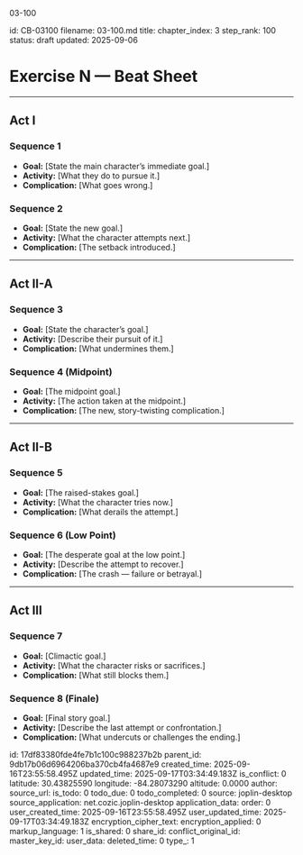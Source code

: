 03-100

id: CB-03100
filename: 03-100.md
title: 
chapter_index: 3
step_rank: 100
status: draft
updated: 2025-09-06

# Exercise N — Beat Sheet

---

## **Act I**

### **Sequence 1**
- **Goal:** [State the main character’s immediate goal.]  
- **Activity:** [What they do to pursue it.]  
- **Complication:** [What goes wrong.]  

### **Sequence 2**
- **Goal:** [State the new goal.]  
- **Activity:** [What the character attempts next.]  
- **Complication:** [The setback introduced.]  

---

## **Act II-A**

### **Sequence 3**
- **Goal:** [State the character’s goal.]  
- **Activity:** [Describe their pursuit of it.]  
- **Complication:** [What undermines them.]  

### **Sequence 4 (Midpoint)**
- **Goal:** [The midpoint goal.]  
- **Activity:** [The action taken at the midpoint.]  
- **Complication:** [The new, story-twisting complication.]  

---

## **Act II-B**

### **Sequence 5**
- **Goal:** [The raised-stakes goal.]  
- **Activity:** [What the character tries now.]  
- **Complication:** [What derails the attempt.]  

### **Sequence 6 (Low Point)**
- **Goal:** [The desperate goal at the low point.]  
- **Activity:** [Describe the attempt to recover.]  
- **Complication:** [The crash — failure or betrayal.]  

---

## **Act III**

### **Sequence 7**
- **Goal:** [Climactic goal.]  
- **Activity:** [What the character risks or sacrifices.]  
- **Complication:** [What still blocks them.]  

### **Sequence 8 (Finale)**
- **Goal:** [Final story goal.]  
- **Activity:** [Describe the last attempt or confrontation.]  
- **Complication:** [What undercuts or challenges the ending.]  


id: 17df83380fde4fe7b1c100c988237b2b
parent_id: 9db17b06d6964206ba370cb4fa4687e9
created_time: 2025-09-16T23:55:58.495Z
updated_time: 2025-09-17T03:34:49.183Z
is_conflict: 0
latitude: 30.43825590
longitude: -84.28073290
altitude: 0.0000
author: 
source_url: 
is_todo: 0
todo_due: 0
todo_completed: 0
source: joplin-desktop
source_application: net.cozic.joplin-desktop
application_data: 
order: 0
user_created_time: 2025-09-16T23:55:58.495Z
user_updated_time: 2025-09-17T03:34:49.183Z
encryption_cipher_text: 
encryption_applied: 0
markup_language: 1
is_shared: 0
share_id: 
conflict_original_id: 
master_key_id: 
user_data: 
deleted_time: 0
type_: 1